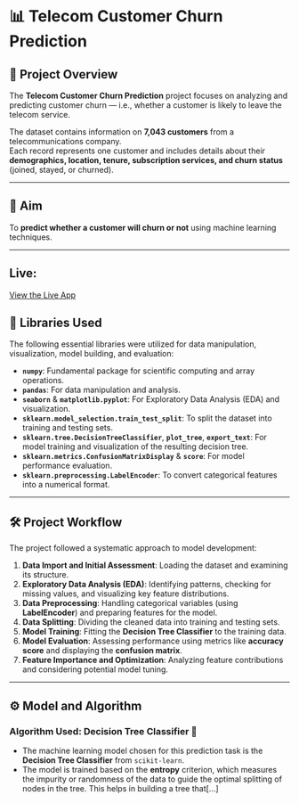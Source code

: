 # 📊 Telecom Customer Churn Prediction

## 📘 Project Overview
The **Telecom Customer Churn Prediction** project focuses on analyzing and predicting customer churn — i.e., whether a customer is likely to leave the telecom service.

The dataset contains information on **7,043 customers** from a telecommunications company.  
Each record represents one customer and includes details about their **demographics, location, tenure, subscription services, and churn status** (joined, stayed, or churned).

---

## 🎯 Aim
To **predict whether a customer will churn or not** using machine learning techniques.

---
## Live:
[View the Live App](https://telecom-customer-churn-predection-1.onrender.com/)

## 🧠 Libraries Used

The following essential libraries were utilized for data manipulation, visualization, model building, and evaluation:

* **`numpy`**: Fundamental package for scientific computing and array operations.
* **`pandas`**: For data manipulation and analysis.
* **`seaborn`** & **`matplotlib.pyplot`**: For Exploratory Data Analysis (EDA) and visualization.
* **`sklearn.model_selection.train_test_split`**: To split the dataset into training and testing sets.
* **`sklearn.tree.DecisionTreeClassifier`**, **`plot_tree`**, **`export_text`**: For model training and visualization of the resulting decision tree.
* **`sklearn.metrics.ConfusionMatrixDisplay`** & **`score`**: For model performance evaluation.
* **`sklearn.preprocessing.LabelEncoder`**: To convert categorical features into a numerical format.

---

## 🛠️ Project Workflow

The project followed a systematic approach to model development:

1.  **Data Import and Initial Assessment**: Loading the dataset and examining its structure.
2.  **Exploratory Data Analysis (EDA)**: Identifying patterns, checking for missing values, and visualizing key feature distributions.
3.  **Data Preprocessing**: Handling categorical variables (using **LabelEncoder**) and preparing features for the model.
4.  **Data Splitting**: Dividing the cleaned data into training and testing sets.
5.  **Model Training**: Fitting the **Decision Tree Classifier** to the training data.
6.  **Model Evaluation**: Assessing performance using metrics like **accuracy score** and displaying the **confusion matrix**.
7.  **Feature Importance and Optimization**: Analyzing feature contributions and considering potential model tuning.

---

## ⚙️ Model and Algorithm

### **Algorithm Used: Decision Tree Classifier** 🌳

* The machine learning model chosen for this prediction task is the **Decision Tree Classifier** from `scikit-learn`.
* The model is trained based on the **entropy** criterion, which measures the impurity or randomness of the data to guide the optimal splitting of nodes in the tree. This helps in building a tree that[...]

 
